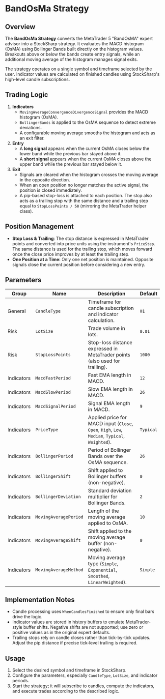 # BandOsMa Strategy

## Overview
The **BandOsMa Strategy** converts the MetaTrader 5 "BandOsMA" expert advisor into a StockSharp strategy. It evaluates the MACD histogram (OsMA) using Bollinger Bands built directly on the histogram values. Breakouts above or below the bands create entry signals, while an additional moving average of the histogram manages signal exits.

The strategy operates on a single symbol and timeframe selected by the user. Indicator values are calculated on finished candles using StockSharp's high-level candle subscriptions.

## Trading Logic
1. **Indicators**
   - `MovingAverageConvergenceDivergenceSignal` provides the MACD histogram (OsMA).
   - `BollingerBands` is applied to the OsMA sequence to detect extreme deviations.
   - A configurable moving average smooths the histogram and acts as an exit filter.
2. **Entry**
   - A **long signal** appears when the current OsMA closes below the lower band while the previous bar stayed above it.
   - A **short signal** appears when the current OsMA closes above the upper band while the previous bar stayed below it.
3. **Exit**
   - Signals are cleared when the histogram crosses the moving average in the opposite direction.
   - When an open position no longer matches the active signal, the position is closed immediately.
   - A pip-based stop-loss is attached to each position. The stop also acts as a trailing stop with the same distance and a trailing step equal to `StopLossPoints / 50` (mirroring the MetaTrader helper class).

## Position Management
- **Stop Loss & Trailing**: The stop distance is expressed in MetaTrader points and converted into price units using the instrument's `PriceStep`. The same distance is used for the trailing stop, which moves forward once the close price improves by at least the trailing step.
- **One Position at a Time**: Only one net position is maintained. Opposite signals close the current position before considering a new entry.

## Parameters
| Group | Name | Description | Default |
| --- | --- | --- | --- |
| General | `CandleType` | Timeframe for candle subscription and indicator calculation. | `H1` |
| Risk | `LotSize` | Trade volume in lots. | `0.01` |
| Risk | `StopLossPoints` | Stop-loss distance expressed in MetaTrader points (also used for trailing). | `1000` |
| Indicators | `MacdFastPeriod` | Fast EMA length in MACD. | `12` |
| Indicators | `MacdSlowPeriod` | Slow EMA length in MACD. | `26` |
| Indicators | `MacdSignalPeriod` | Signal EMA length in MACD. | `9` |
| Indicators | `PriceType` | Applied price for MACD input (`Close`, `Open`, `High`, `Low`, `Median`, `Typical`, `Weighted`). | `Typical` |
| Indicators | `BollingerPeriod` | Period of Bollinger Bands over the OsMA sequence. | `26` |
| Indicators | `BollingerShift` | Shift applied to Bollinger buffers (non-negative). | `0` |
| Indicators | `BollingerDeviation` | Standard deviation multiplier for Bollinger Bands. | `2` |
| Indicators | `MovingAveragePeriod` | Length of the moving average applied to OsMA. | `10` |
| Indicators | `MovingAverageShift` | Shift applied to the moving average buffer (non-negative). | `0` |
| Indicators | `MovingAverageMethod` | Moving average type (`Simple`, `Exponential`, `Smoothed`, `LinearWeighted`). | `Simple` |

## Implementation Notes
- Candle processing uses `WhenCandlesFinished` to ensure only final bars drive the logic.
- Indicator values are stored in history buffers to emulate MetaTrader-style buffer shifts. Negative shifts are not supported; use zero or positive values as in the original expert defaults.
- Trailing stops rely on candle closes rather than tick-by-tick updates. Adjust the pip distance if precise tick-level trailing is required.

## Usage
1. Select the desired symbol and timeframe in StockSharp.
2. Configure the parameters, especially `CandleType`, `LotSize`, and indicator periods.
3. Start the strategy; it will subscribe to candles, compute the indicators, and execute trades according to the described logic.
